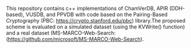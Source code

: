 This repository contains c++ implementations of ChamVerDB, APIR (DDH-based), VUSDB, and PPVDB with code based on the Pairing-Based Cryptography (PBC: https://crypto.stanford.edu/pbc) library.The proposed scheme is evaluated on a simulated dataset (using the KVWrite() function) and a real dataset (MS-MARCO-Web-Search: (https://github.com/microsoft/MS-MARCO-Web-Search).
